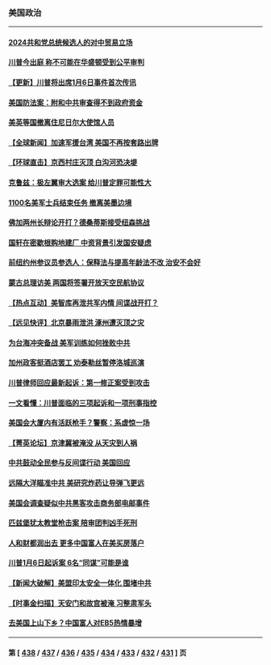 ### 美国政治
---
#### [2024共和党总统候选人的对中贸易立场](../../pages/ncid1078159/n14047364.md) 
#### [川普今出庭 称不可能在华盛顿受到公平审判](../../pages/ncid1078159/n14047391.md) 
#### [【更新】川普将出席1月6日事件首次传讯](../../pages/ncid1078159/n14047051.md) 
#### [美国防法案：附和中共审查得不到政府资金](../../pages/ncid1078159/n14046609.md) 
#### [美英等国撤离住尼日尔大使馆人员](../../pages/ncid1078159/n14047373.md) 
#### [【全球新闻】加速军援台湾 美国不再按套路出牌](../../pages/ncid1078159/n14047175.md) 
#### [【环球直击】京西村庄灭顶 白沟河恐决堤](../../pages/ncid1078159/n14046822.md) 
#### [克鲁兹：极左翼审大选案 给川普定罪可能性大](../../pages/ncid1078159/n14047044.md) 
#### [1100名美军士兵结束任务 撤离美墨边境](../../pages/ncid1078159/n14047047.md) 
#### [佛加两州长辩论开打？德桑蒂斯接受纽森挑战](../../pages/ncid1078159/n14046981.md) 
#### [国轩在密歇根购地建厂 中资背景引发国安疑虑](../../pages/ncid1078159/n14046858.md) 
#### [前纽约州参议员参选人：保释法与提高年龄法不改 治安不会好](../../pages/ncid1078159/n14047063.md) 
#### [蒙古总理访美 两国将签署开放天空民航协议](../../pages/ncid1078159/n14046946.md) 
#### [【热点互动】美智库再泄共军内情 间谍战开打？](../../pages/ncid1078159/n14046859.md) 
#### [【远见快评】北京暴雨泄洪 涿州遭灭顶之灾](../../pages/ncid1078159/n14046749.md) 
#### [为台海冲突备战 美军训练如何挫败中共](../../pages/ncid1078159/n14046882.md) 
#### [加州政客挺酒店罢工 劝泰勒丝暂停洛城巡演](../../pages/ncid1078159/n14046903.md) 
#### [川普律师回应最新起诉：第一修正案受到攻击](../../pages/ncid1078159/n14046761.md) 
#### [一文看懂：川普面临的三项起诉和一项刑事指控](../../pages/ncid1078159/n14046813.md) 
#### [美国会大厦内有活跃枪手？警察：系虚惊一场](../../pages/ncid1078159/n14046854.md) 
#### [【菁英论坛】京津冀被淹没 从天灾到人祸](../../pages/ncid1078159/n14046820.md) 
#### [中共鼓动全民参与反间谍行动 美国回应](../../pages/ncid1078159/n14046801.md) 
#### [远隔大洋瞄准中共 美研究炸药让导弹飞更远](../../pages/ncid1078159/n14046789.md) 
#### [美国会调查疑似中共黑客攻击商务部电邮事件](../../pages/ncid1078159/n14046814.md) 
#### [匹兹堡犹太教堂枪击案 陪审团判凶手死刑](../../pages/ncid1078159/n14046806.md) 
#### [人和财都润出去 更多中国富人在美买房落户](../../pages/ncid1078159/n14046803.md) 
#### [川普1月6日起诉案 6名“同谋”可能是谁](../../pages/ncid1078159/n14046739.md) 
#### [【新闻大破解】美盟印太安全一体化 围堵中共](../../pages/ncid1078159/n14046701.md) 
#### [【时事金扫描】天安门和故宫被淹 习整肃军头](../../pages/ncid1078159/n14046695.md) 
#### [去美国上山下乡？中国富人对EB5热情暴增](../../pages/ncid1078159/n14046750.md) 

---
#### 第 [ [438](./438.md) / [437](./437.md) / [436](./436.md) / [435](./435.md) / [434](./434.md) / [433](./433.md) / [432](./432.md) / [431](./431.md) ] 页
